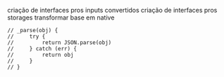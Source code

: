 criação de interfaces pros inputs convertidos
criação de interfaces pros storages
transformar base em native


    // _parse(obj) {
    //     try {
    //         return JSON.parse(obj)
    //     } catch (err) {
    //         return obj
    //     }
    // }
